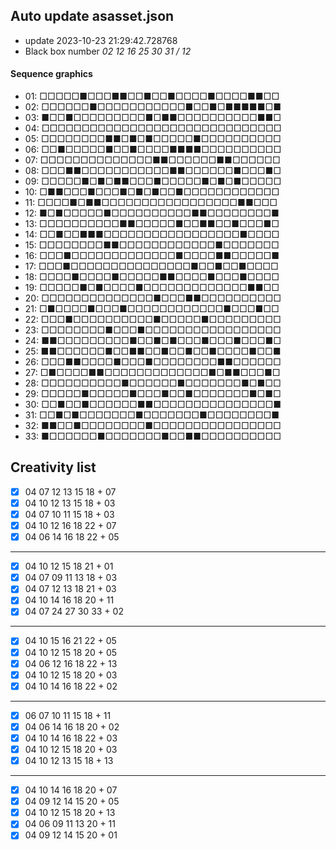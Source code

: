 ## Auto update asasset.json

* update 2023-10-23 21:29:42.728768
* Black box number _02 12 16 25 30 31 / 12_
#### Sequence graphics

* 01: □□□□□■□□□■■□□■□□■□□□□■□□□□■■□□
* 02: □□□□□□■□□□□□□□□□□□■□□■□■■■■■□■
* 03: ■□□■□□□□□□□□□■□■■□□□□□□□□□□■■□
* 04: □□□□□□□□□□□□□□□□□□□□□□□□□□□□□□
* 05: □□□□□□□□■■□■□■□□□□□■□□□□□□□□□□
* 06: □□■□□□□□■□□■□□□□■■■■□□□□□□□□□□
* 07: □□□□□□□□□□□□□□■■□□□□□□■■□□□□□□
* 08: □□□■■□□□□□□□□□□□■■□□□□□□■□□□■□
* 09: □□□□□■□■□■■□□□■□□□□□■□■□■□□□□□
* 10: □■■□□□■□□□■□■□■□□■□□□□□□□□□□□□
* 11: □□□□■□■■□□□□□□□□□□□□□□□□□■■□□□
* 12: ■□■□□□□□■□□□□□□□□□□■■□□□□□□□□■
* 13: □□□□□□□□□□■■□□□□□■□□■■□□■□□□■□
* 14: □□■□□■■■□□□□□□□□□□□□□□□□□■□□□□
* 15: □□□□□□□□■■□□□□□□□□□□□□■□□□□□□□
* 16: □□□■□□□□□□□□□□□□□■□□□□■■□□□□□■
* 17: □□□■□□□□□□□□□□□□□□□■□□■□□■□□□□
* 18: □□□□■□□□□■□□□□□■■□□□□■□□□■□□□□
* 19: □□□□□■□■□□□□■□□□□□□□□□□□□□■■□□
* 20: □□□□□□□□□□□□□□■□□□■■□□□□□□□□□□
* 21: □■□□□□■□□□■□□□□□□□□□□□□■□□□■□□
* 22: □□□■□□□□□□□□□□■□□□□□■□□□□□□□□□
* 23: □□□□□□□□■□□□■□□□□□□□□□□□□□□□□□
* 24: ■■□□□□□□□□□■□□■□■□□□■□□□■□□□■□
* 25: ■■□□□□□□■□□■■□□■□□■□□■□□□□■□□■
* 26: □□□■■□□□□■□□□■□□□□□□□□■■□□□□□□
* 27: □■□□□□■■□□□□□□□□□□□□□■□■■□□□■□
* 28: □□□□□□□□□□■□□□□□□■□□□□□□□■□■□□
* 29: □□□□□■□□□□□■□□□■□□■□□□□□□□■□■□
* 30: □□■□□■□□□□□□■■□□□□□□□□□□□□□□□■
* 31: □□■□■□□□□□□□■□□□□□□□■□□□□□□□□■
* 32: ■■□□■□□□□□□□□■□□□□□□□□□□□□□□□□
* 33: ■□□□□□□■□□□□□□□■□□■■□□□□□□□□□□
## Creativity list

- [x] 04 07 12 13 15 18 + 07
- [x] 04 10 12 13 15 18 + 03
- [x] 04 07 10 11 15 18 + 03
- [x] 04 10 12 16 18 22 + 07
- [x] 04 06 14 16 18 22 + 05
***
- [x] 04 10 12 15 18 21 + 01
- [x] 04 07 09 11 13 18 + 03
- [x] 04 07 12 13 18 21 + 03
- [x] 04 10 14 16 18 20 + 11
- [x] 04 07 24 27 30 33 + 02
***
- [x] 04 10 15 16 21 22 + 05
- [x] 04 10 12 15 18 20 + 05
- [x] 04 06 12 16 18 22 + 13
- [x] 04 10 12 15 18 20 + 03
- [x] 04 10 14 16 18 22 + 02
***
- [x] 06 07 10 11 15 18 + 11
- [x] 04 06 14 16 18 20 + 02
- [x] 04 10 14 16 18 22 + 03
- [x] 04 10 12 15 18 20 + 03
- [x] 04 10 12 13 15 18 + 13
***
- [x] 04 10 14 16 18 20 + 07
- [x] 04 09 12 14 15 20 + 05
- [x] 04 10 12 15 18 20 + 13
- [x] 04 06 09 11 13 20 + 11
- [x] 04 09 12 14 15 20 + 01
